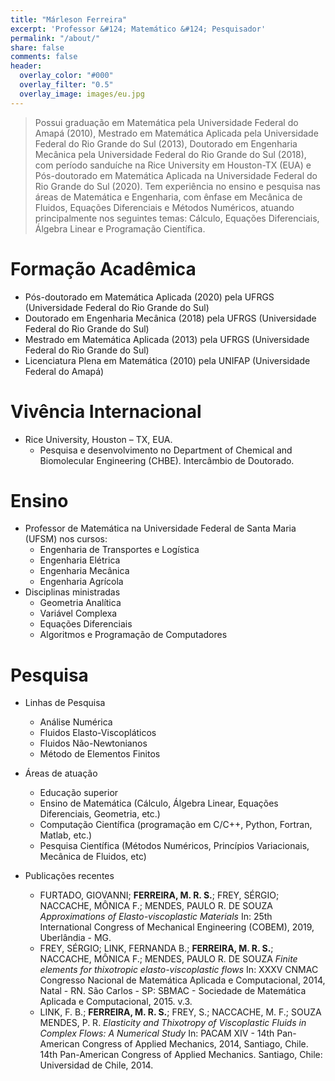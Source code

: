 ```yaml
---
title: "Márleson Ferreira"
excerpt: 'Professor &#124; Matemático &#124; Pesquisador'
permalink: "/about/"
share: false
comments: false
header: 
  overlay_color: "#000"
  overlay_filter: "0.5"
  overlay_image: images/eu.jpg    
---
```


> Possui graduação em Matemática pela Universidade Federal do Amapá (2010), Mestrado em Matemática Aplicada pela Universidade Federal do Rio Grande do Sul (2013), Doutorado em Engenharia Mecânica pela Universidade Federal do Rio Grande do Sul (2018), com período sanduíche na Rice University em Houston-TX (EUA) e Pós-doutorado em Matemática Aplicada na Universidade Federal do Rio Grande do Sul (2020). Tem experiência no ensino e pesquisa nas áreas de Matemática e Engenharia, com ênfase em Mecânica de Fluidos, Equações Diferenciais e Métodos Numéricos, atuando principalmente nos seguintes temas: Cálculo, Equações Diferenciais, Álgebra Linear e Programação Científica.

# Formação Acadêmica

* Pós-doutorado em Matemática Aplicada (2020) pela UFRGS (Universidade Federal do Rio Grande do Sul)
* Doutorado em Engenharia Mecânica (2018) pela UFRGS (Universidade Federal do Rio Grande do Sul)
* Mestrado em Matemática Aplicada (2013) pela UFRGS (Universidade Federal do Rio Grande do Sul)
* Licenciatura Plena em Matemática (2010) pela UNIFAP (Universidade Federal do Amapá)

# Vivência Internacional

* Rice University, Houston – TX, EUA.
    - Pesquisa e desenvolvimento no Department of Chemical and Biomolecular Engineering (CHBE). Intercâmbio de Doutorado.

# Ensino    

* Professor de Matemática na Universidade Federal de Santa Maria  (UFSM) nos cursos:
    - Engenharia de Transportes e Logística
    - Engenharia Elétrica
    - Engenharia Mecânica
    - Engenharia Agrícola
* Disciplinas ministradas
    - Geometria Analítica
    - Variável Complexa
    - Equações Diferenciais
    - Algoritmos e Programação de Computadores

# Pesquisa

* Linhas de Pesquisa
    - Análise Numérica
    - Fluidos Elasto-Viscopláticos
    - Fluidos Não-Newtonianos
    - Método de Elementos Finitos
* Áreas de atuação    
    - Educação superior
    - Ensino de Matemática (Cálculo, Álgebra Linear, Equações Diferenciais, Geometria, etc.)
    - Computação Científica (programação em C/C++, Python, Fortran, Matlab, etc.)
    - Pesquisa Científica (Métodos Numéricos, Princípios Variacionais, Mecânica de Fluidos, etc)

* Publicações recentes
    - FURTADO, GIOVANNI; **FERREIRA, M. R. S.**; FREY, SÉRGIO; NACCACHE, MÔNICA F.; MENDES, PAULO R. DE SOUZA *Approximations of Elasto-viscoplastic Materials* In: 25th International Congress of Mechanical Engineering (COBEM), 2019, Uberlândia - MG.  
    - FREY, SÉRGIO; LINK, FERNANDA B.; **FERREIRA, M. R. S.**; NACCACHE, MÔNICA F.; MENDES, PAULO R. DE SOUZA *Finite elements for thixotropic elasto-viscoplastic flows* In: XXXV CNMAC Congresso Nacional de Matemática Aplicada e Computacional, 2014, Natal - RN. São Carlos - SP: SBMAC - Sociedade de Matemática Aplicada e Computacional, 2015. v.3.  
    - LINK, F. B.; **FERREIRA, M. R. S.**; FREY, S.; NACCACHE, M. F.; SOUZA MENDES, P. R. *Elasticity and Thixotropy of Viscoplastic Fluids in Complex Flows: A Numerical Study* In: PACAM XIV - 14th Pan-American Congress of Applied Mechanics, 2014, Santiago, Chile. 14th Pan-American Congress of Applied Mechanics. Santiago, Chile: Universidad de Chile, 2014.

